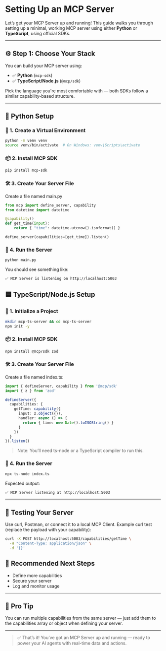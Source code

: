 # Setting Up an MCP Server

Let’s get your MCP Server up and running! This guide walks you through setting up a minimal, working MCP server using either **Python** or **TypeScript**, using official SDKs.

---

## ⚙️ Step 1: Choose Your Stack

You can build your MCP server using:

- ✅ **Python** (`mcp-sdk`)
- ✅ **TypeScript/Node.js** (`@mcp/sdk`)

Pick the language you're most comfortable with — both SDKs follow a similar capability-based structure.

---

## 🐍 Python Setup

### 🔧 1. Create a Virtual Environment

```bash
python -m venv venv
source venv/bin/activate  # On Windows: venv\Scripts\activate
```

### 📦 2. Install MCP SDK

```bash
pip install mcp-sdk
```

### 🛠️ 3. Create Your Server File

Create a file named main.py

```python
from mcp import define_server, capability
from datetime import datetime

@capability()
def get_time(input):
    return { "time": datetime.utcnow().isoformat() }

define_server(capabilities=[get_time]).listen()
```

### 🚀 4. Run the Server

```bash
python main.py
```

You should see something like:

```bash
✅ MCP Server is listening on http://localhost:5003
```

## 🟦 TypeScript/Node.js Setup

### 🔧 1. Initialize a Project

```bash
mkdir mcp-ts-server && cd mcp-ts-server
npm init -y
```

### 📦 2. Install MCP SDK

```bash
npm install @mcp/sdk zod
```

### 🛠️ 3. Create Your Server File

Create a file named index.ts:

```typescript
import { defineServer, capability } from '@mcp/sdk'
import { z } from 'zod'

defineServer({
  capabilities: {
    getTime: capability({
      input: z.object({}),
      handler: async () => {
        return { time: new Date().toISOString() }
      }
    })
  }
}).listen()
```

> Note: You’ll need ts-node or a TypeScript compiler to run this.

### 🚀 4. Run the Server

```bash
npx ts-node index.ts
```

Expected output:

```bash
✅ MCP Server listening at http://localhost:5003
```

---

## 🔁 Testing Your Server

Use curl, Postman, or connect it to a local MCP Client.
Example curl test (replace the payload with your capability):

```bash
curl -X POST http://localhost:5003/capabilities/getTime \
  -H "Content-Type: application/json" \
  -d '{}'
```

## 🧪 Recommended Next Steps

- Define more capabilities
- Secure your server
- Log and monitor usage

---

## 🧠 Pro Tip

You can run multiple capabilities from the same server — just add them to the capabilities array or object when defining your server.

---

> ✅ That’s it! You’ve got an MCP Server up and running — ready to power your AI agents with real-time data and actions.

